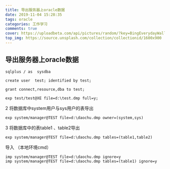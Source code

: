 ```yaml
---
title: 导出服务器上oracle数据
date: 2019-11-04 15:28:35
tags: oracle
categories: 工作学习
comments: true
cover: https://uploadbeta.com/api/pictures/random/?key=BingEverydayWallpaperPicture
top_img: https://source.unsplash.com/collection/collectionid/1600x900
---
```

<script src="https://cdn.jsdelivr.net/npm/jquery/dist/jquery.min.js"></script>
<link rel="stylesheet" href="https://cdn.jsdelivr.net/npm/font-awesome/css/font-awesome.min.css" />
<!-- <script src="https://cdn.jsdelivr.net/gh/yujiajie01/live2d-widget@V11/autoloadx.js"></script> -->

## 导出服务器上oracle数据
```
sqlplus / as  sysdba

create user  test; identified by test;

grant connect,resource,dba to test;

exp test/test@XE file=d:\test.dmp full=y;
```

2 将数据库中system用户与sys用户的表导出

```
exp system/manager@TEST file=d:\daochu.dmp owner=(system,sys)
```


3 将数据库中的表table1 、table2导出

```
exp system/manager@TEST file=d:\daochu.dmp tables=(table1,table2)
```




导入 （本地环境cmd）

```
imp system/manager@TEST file=d:\daochu.dmp ignore=y
imp system/manager@TEST file=d:\daochu.dmp tables=(table1) ignore=y
```

